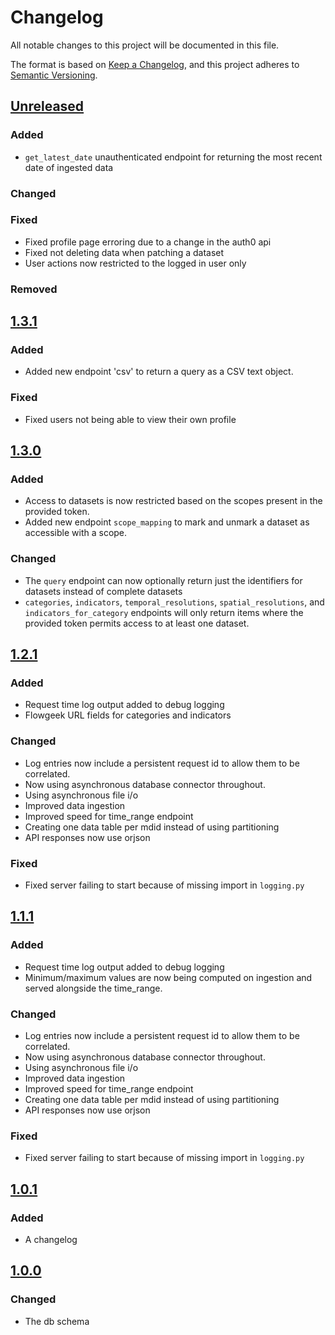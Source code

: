 # Changelog

All notable changes to this project will be documented in this file.

The format is based on [Keep a Changelog](https://keepachangelog.com/en/1.0.0/),
and this project adheres to [Semantic Versioning](https://semver.org/spec/v2.0.0.html).

## [Unreleased]
### Added
- `get_latest_date` unauthenticated endpoint for returning the most recent date of ingested data

### Changed

### Fixed
- Fixed profile page erroring due to a change in the auth0 api
- Fixed not deleting data when patching a dataset
- User actions now restricted to the logged in user only

### Removed

## [1.3.1]
### Added
- Added new endpoint 'csv' to return a query as a CSV text object.


### Fixed
- Fixed users not being able to view their own profile


## [1.3.0]
### Added
- Access to datasets is now restricted based on the scopes present in the provided token.
- Added new endpoint `scope_mapping` to mark and unmark a dataset as accessible with a scope.

### Changed
- The `query` endpoint can now optionally return just the identifiers for datasets instead of complete datasets
- `categories`, `indicators`, `temporal_resolutions`, `spatial_resolutions`, and `indicators_for_category` endpoints will only return items where the provided token permits access to at least one dataset.

## [1.2.1]

### Added

-   Request time log output added to debug logging
-   Flowgeek URL fields for categories and indicators

### Changed

-   Log entries now include a persistent request id to allow them to be correlated.
-   Now using asynchronous database connector throughout.
-   Using asynchronous file i/o
-   Improved data ingestion
-   Improved speed for time_range endpoint
-   Creating one data table per mdid instead of using partitioning
-   API responses now use orjson

### Fixed

-   Fixed server failing to start because of missing import in `logging.py`

## [1.1.1]

### Added

-   Request time log output added to debug logging
-   Minimum/maximum values are now being computed on ingestion and served alongside the time_range.

### Changed

-   Log entries now include a persistent request id to allow them to be correlated.
-   Now using asynchronous database connector throughout.
-   Using asynchronous file i/o
-   Improved data ingestion
-   Improved speed for time_range endpoint
-   Creating one data table per mdid instead of using partitioning
-   API responses now use orjson

### Fixed

-   Fixed server failing to start because of missing import in `logging.py`

## [1.0.1]

### Added

-   A changelog

## [1.0.0]

### Changed

-   The db schema

[unreleased]: https://github.com/Flowminder/flowkit-ui-backend/compare/v1.3.1...HEAD
[1.3.1]: https://github.com/Flowminder/flowkit-ui-backend/releases/tag/v1.3.1
[1.3.0]: https://github.com/Flowminder/flowkit-ui-backend/releases/tag/v1.3.0
[1.2.1]: https://github.com/Flowminder/flowkit-ui-backend/releases/tag/v1.2.1
[1.1.1]: https://github.com/Flowminder/flowkit-ui-backend/releases/tag/v1.1.1
[1.0.1]: https://github.com/Flowminder/flowkit-ui-backend/releases/tag/v1.0.1
[1.0.0]: https://github.com/Flowminder/flowkit-ui-backend/releases/tag/v1.0.0
